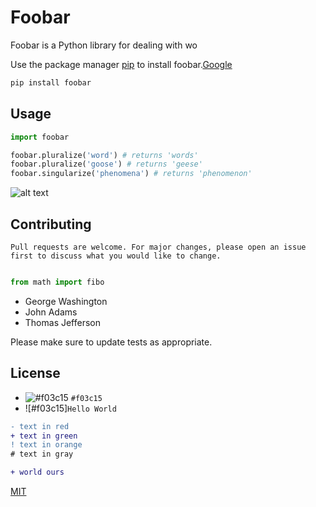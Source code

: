 # Foobar

Foobar is a Python library for dealing with wo 

Use the package manager [pip](https://pip.pypa.io/en/stable/) to install foobar.[Google](https://www.google.com)

```bash
pip install foobar
```

## Usage

```python
import foobar

foobar.pluralize('word') # returns 'words'
foobar.pluralize('goose') # returns 'geese'
foobar.singularize('phenomena') # returns 'phenomenon'
```

![alt text](https://www.w3schools.com/w3css/img_lights.jpg)

## Contributing
```
Pull requests are welcome. For major changes, please open an issue first to discuss what you would like to change.
```
```python

from math import fibo
```



- George Washington
- John Adams
- Thomas Jefferson


Please make sure to update tests as appropriate.

## License

- ![#f03c15](https://placehold.it/15/f03c15/000000?text=+) `#f03c15`
- ![#f03c15]`Hello World`

```diff
- text in red
+ text in green
! text in orange
# text in gray
```



```diff
+ world ours
```

[MIT](https://choosealicense.com/licenses/mit/)